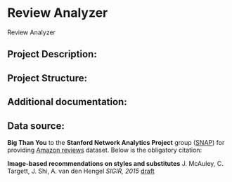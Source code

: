 # Review Analyzer
Review Analyzer

## Project Description:

## Project Structure:

## Additional documentation:

## Data source:
**Big Than You** to the **Stanford Network Analytics Project** group ([SNAP](http://snap.stanford.edu/index.html)) for providing [Amazon reviews](http://snap.stanford.edu/data/web-Amazon.html) dataset. Below is the obligatory citation:

**Image-based recommendations on styles and substitutes** 
J. McAuley, C. Targett, J. Shi, A. van den Hengel 
_SIGIR, 2015_ 
[draft](http://jmcauley.ucsd.edu/data/amazon/sigir_draft.pdf)
